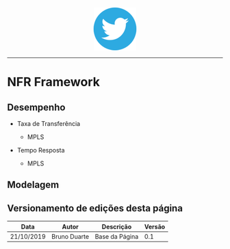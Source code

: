 <span style="margin-left: 40%;">![Twitter Logo](../../images/twitter-logo-100px.png)</span>
***

# NFR Framework

## Desempenho 

- Taxa de Transferência
  - MPLS

- Tempo Resposta
  - MPLS

## Modelagem

## Versionamento de edições desta página
| Data | Autor | Descrição | Versão |
|------|-------|-----------|--------|
| 21/10/2019 | Bruno Duarte | Base da Página | 0.1 |
